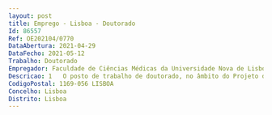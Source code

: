 ```yaml
--- 
layout: post
title: Emprego - Lisboa - Doutorado
Id: 86557
Ref: OE202104/0770
DataAbertura: 2021-04-29
DataFecho: 2021-05-12
Trabalho: Doutorado
Empregador: Faculdade de Ciências Médicas da Universidade Nova de Lisboa - NOVA Medical School
Descricao: 1   O posto de trabalho de doutorado, no âmbito do Projeto de investigação ERC 2018 STG 804229, tem em vista o desempenho das seguintes funções a) Desenvolver atividades de investigação específicas sob orientação do líder do grupo no âmbito do projeto do ERC b) Relatar e apresentar trabalho no grupo Molecular Nutrition and Health e eventualmente em reuniões nacionais e ou internacionais c) Compartilhar conhecimento e expertise d) Contribuir para a produção de trabalhos de investigação para publicação e) Melhorar protocolos estabelecidos e ou desenvolvendo novos protocolos.
CodigoPostal: 1169-056 LISBOA
Concelho: Lisboa
Distrito: Lisboa
--- 
```

